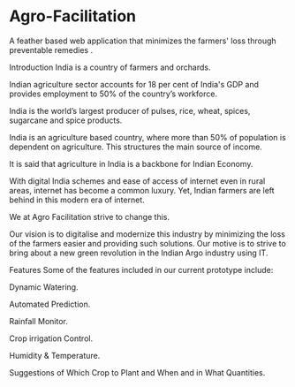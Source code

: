 # Agro-Facilitation
A feather based web application that minimizes the farmers' loss through preventable remedies .

Introduction
India is a country of farmers and orchards.

Indian agriculture sector accounts for 18 per cent of India's GDP and provides employment to 50% of the country’s workforce.

India is the world’s largest producer of pulses, rice, wheat, spices, sugarcane and spice products.

India is an agriculture based country, where more than 50% of population is dependent on agriculture. This structures the main source of income.

It is said that agriculture in India is a backbone for Indian Economy.

With digital India schemes and ease of access of internet even in rural areas, internet has become a common luxury. Yet, Indian farmers are left behind in this modern era of internet.

We at Agro Facilitation strive to change this.

Our vision is to digitalise and modernize this industry by minimizing the loss of the farmers easier and providing such solutions. Our motive is to strive to bring about a new green revolution in the Indian Argo industry using IT.

Features Some of the features included in our current prototype include:

Dynamic Watering.

Automated Prediction.

Rainfall Monitor.

Crop irrigation Control.

Humidity & Temperature.

Suggestions of Which Crop to Plant and When and in What Quantities.
